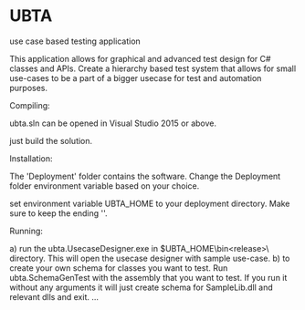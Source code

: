 # UBTA
use case based testing application

This application allows for graphical and advanced test design for C# classes and APIs. Create a hierarchy based test system that allows for small use-cases to be a part of a bigger usecase for test and automation purposes.

Compiling:

ubta.sln can be opened in Visual Studio 2015 or above.

just build the solution.

Installation:

The 'Deployment' folder contains the software. Change the Deployment folder environment variable based on your choice.

set environment variable UBTA_HOME to your deployment directory. Make sure to keep the ending '\'.

Running:

a) run the ubta.UsecaseDesigner.exe in $UBTA_HOME\bin\<release>\ directory.
    This will open the usecase designer with sample use-case.
b) to create your own schema for classes you want to test. 
    Run ubta.SchemaGenTest with the assembly that you want to test. If you run it without any arguments it will just create schema for SampleLib.dll and relevant dlls and exit.
...
